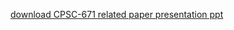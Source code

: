 [download CPSC-671 related paper presentation ppt](https://drive.google.com/uc?export=download&id=0B0CvXTlo6UncNnExX0R3NWN1UWM)

